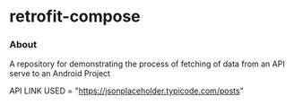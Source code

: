 # retrofit-compose

### About
A repository for demonstrating the process of fetching of data from an API serve to an Android Project

API LINK USED = "https://jsonplaceholder.typicode.com/posts"
